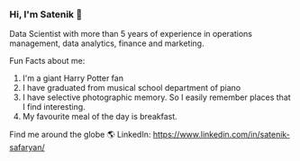 ### Hi, I'm Satenik 👋


Data Scientist with more than 5 years of experience in operations management, data analytics, finance and marketing.

Fun Facts about me:
1) I'm a giant Harry Potter fan
2) I have graduated from musical school department of piano
3) I have selective photographic memory. So I easily remember places that I find interesting.
4) My favourite meal of the day is breakfast.


Find me around the globe 🌎
LinkedIn: https://www.linkedin.com/in/satenik-safaryan/

<!--
**SatenikS/SatenikS** is a ✨ _special_ ✨ repository because its `README.md` (this file) appears on your GitHub profile.



